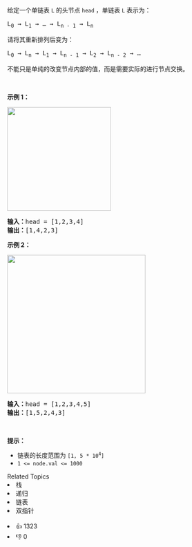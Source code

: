 <p>给定一个单链表 <code>L</code><em> </em>的头节点 <code>head</code> ，单链表 <code>L</code> 表示为：</p>

<pre>
L<sub>0</sub> → L<sub>1</sub> → … → L<sub>n - 1</sub> → L<sub>n</sub>
</pre>

<p>请将其重新排列后变为：</p>

<pre>
L<sub>0</sub> → L<sub>n</sub> → L<sub>1</sub> → L<sub>n - 1</sub> → L<sub>2</sub> → L<sub>n - 2</sub> → …</pre>

<p>不能只是单纯的改变节点内部的值，而是需要实际的进行节点交换。</p>

<p>&nbsp;</p>

<p><strong>示例 1：</strong></p>

<p><img alt="" src="https://pic.leetcode-cn.com/1626420311-PkUiGI-image.png" style="width: 240px; " /></p>

<pre>
<strong>输入：</strong>head = [1,2,3,4]
<strong>输出：</strong>[1,4,2,3]</pre>

<p><strong>示例 2：</strong></p>

<p><img alt="" src="https://pic.leetcode-cn.com/1626420320-YUiulT-image.png" style="width: 320px; " /></p>

<pre>
<strong>输入：</strong>head = [1,2,3,4,5]
<strong>输出：</strong>[1,5,2,4,3]</pre>

<p>&nbsp;</p>

<p><strong>提示：</strong></p>

<ul> 
 <li>链表的长度范围为 <code>[1, 5 * 10<sup>4</sup>]</code></li> 
 <li><code>1 &lt;= node.val &lt;= 1000</code></li> 
</ul>

<div><div>Related Topics</div><div><li>栈</li><li>递归</li><li>链表</li><li>双指针</li></div></div><br><div><li>👍 1323</li><li>👎 0</li></div>